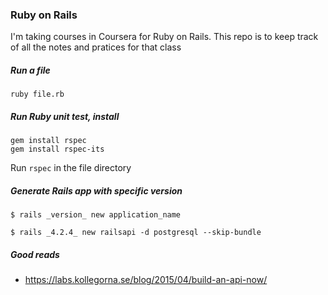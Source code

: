 ### Ruby on Rails

I'm taking courses in Coursera for Ruby on Rails. This repo is to keep track of all the notes and pratices for that class

##### Run a file
```
ruby file.rb
```

##### Run Ruby unit test, install
```
gem install rspec
gem install rspec-its
```

Run ```rspec``` in the file directory


##### Generate Rails app with specific version
```
$ rails _version_ new application_name

$ rails _4.2.4_ new railsapi -d postgresql --skip-bundle
```


##### Good reads

* https://labs.kollegorna.se/blog/2015/04/build-an-api-now/
